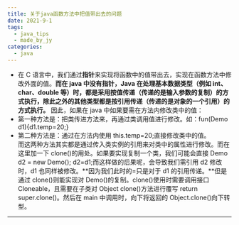 ```yaml
---
title: 关于java函数方法中把值带出去的问题
date: 2021-9-1
tags:
  - java_tips
  - made_by_jy
categories:
  - java
---
```


- 在 C 语言中，我们通过**指针**来实现将函数中的值带出去，实现在函数方法中修改外面的值。**而在 java 中没有指针，Java 在处理基本数据类型（例如 int、char、double 等）时，都是采用按值传递（传递的是输入参数的复制）的方式执行，除此之外的其他类型都是按引用传递（传递的是对象的一个引用）的方式执行。** 因此，如果在 java 中如果要需在方法内修改类中的值：
- 第一种方法是：把类传进方法来，再通过类调用值进行修改。如：fun(Demo d1){d1.temp=20;}
- 第二种方法是：通过在方法内使用 this.temp=20;直接修改类中的值。<br>
  而这两种方法其实都是通过传入类实例的引用来对类中的属性进行修改。而在这里加一下 clone()的用处。如果要实现复制一个类，我们可能会直接 Demo d2 = new Demo(); d2=d1;而这样做的后果呢，会导致我们需引用 d2 修改时，d1 也同样被修改。**因为我们此时的=只是对于 d1 的引用传递。**但是通过 clone()则能实现对 Demo()的复制。clone()使用时需要调用接口 Cloneable，且需要在子类对 Object clone()方法进行覆写 return super.clone()。然后在 main 中调用时，向下将返回的 Object.clone()向下转型。

---
